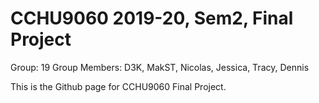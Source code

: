 # CCHU9060 2019-20, Sem2, Final Project

Group: 19
Group Members: D3K, MakST, Nicolas, Jessica, Tracy, Dennis

This is the Github page for CCHU9060 Final Project.

